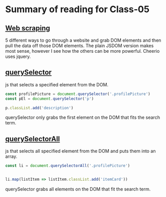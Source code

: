 # Summary of reading for Class-05

## [Web scraping](https://www.scrapingbee.com/blog/web-scraping-javascript/)
5 different ways to go through a website and grab DOM elements and then pull the data off those DOM elements. The plain JSDOM version makes most sense, however I see how the others can be more powerful. Cheerio uses jquery.


## [querySelector](https://developer.mozilla.org/en-US/docs/Web/API/Document/querySelector)
js that selects a specified element from the DOM. 
``` js
const profilePicture = document.querySelector('.profilePicture')
const pEl = document.querySelector('p')

p.classList.add('description')
```

querySelector only grabs the first element on the DOM that fits the search term.

## [querySelectorAll](https://developer.mozilla.org/en-US/docs/Web/API/Document/querySelectorAll)
js that selects all specified element from the DOM and puts them into an array. 
``` js
const li = document.querySelectorAll('.profilePicture')


li.map(listItem => listItem.classList.add('itemCard'))
```

querySelector grabs all elements on the DOM that fit the search term.